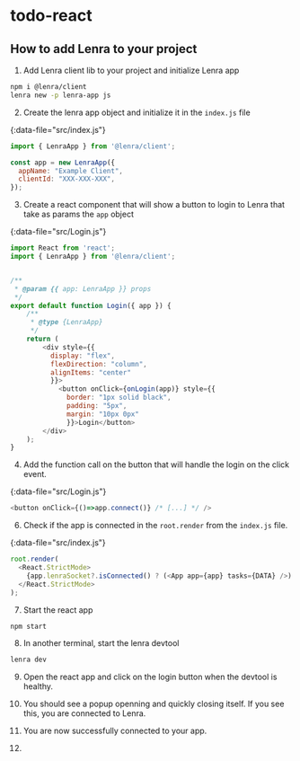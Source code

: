 # todo-react

## How to add Lenra to your project

1. Add Lenra client lib to your project and initialize Lenra app

```bash
npm i @lenra/client
lenra new -p lenra-app js
```

2. Create the lenra app object and initialize it in the `index.js` file

{:data-file="src/index.js"}
```js
import { LenraApp } from '@lenra/client';

const app = new LenraApp({
  appName: "Example Client",
  clientId: "XXX-XXX-XXX",
});
```

3. Create a react component that will show a button to login to Lenra that take as params the `app` object

{:data-file="src/Login.js"}
```js
import React from 'react';
import { LenraApp } from '@lenra/client';


/**
 * @param {{ app: LenraApp }} props
 */
export default function Login({ app }) {
	/**
	 * @type {LenraApp}
	 */
	return (
		<div style={{
		  display: "flex",
		  flexDirection: "column",
		  alignItems: "center"
		  }}>
			<button onClick={onLogin(app)} style={{
			  border: "1px solid black",
			  padding: "5px",
			  margin: "10px 0px"
			  }}>Login</button>
		</div>
	);
}
```

4. Add the function call on the button that will handle the login on the click event.

{:data-file="src/Login.js"}
```js
<button onClick={()=>app.connect()} /* [...] */ />
```


6. Check if the app is connected in the `root.render` from the  `index.js` file.

{:data-file="src/index.js"}
```js
root.render(
  <React.StrictMode>
    {app.lenraSocket?.isConnected() ? (<App app={app} tasks={DATA} />) : (<Login app={app} />)}
  </React.StrictMode>
);
```

7. Start the react app

```bash
npm start
```

8. In another terminal, start the lenra devtool

```bash
lenra dev
```

9. Open the react app and click on the login button when the devtool is healthy.

10. You should see a popup openning and quickly closing itself. If you see this, you are connected to Lenra.
11. You are now successfully connected to your app.
12.
